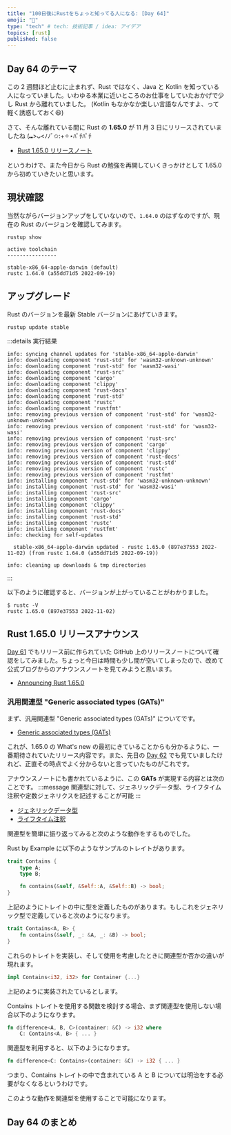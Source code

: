 ```yaml
---
title: "100日後にRustをちょっと知ってる人になる: [Day 64]"
emoji: "🦀"
type: "tech" # tech: 技術記事 / idea: アイデア
topics: [rust]
published: false
---
```

## Day 64 のテーマ

この 2 週間ほど止むに止まれず、Rust ではなく、Java と Kotlin を知っている人になっていました。いわゆる本業に近いところのお仕事をしていたおかげで少し Rust から離れていました。
(Kotlin もなかなか楽しい言語なんですよ、って軽く誘惑しておく😆)

さて、そんな離れている間に Rust の **1.65.0** が 11 月 3 日にリリースされていましたね (⑉>ᴗ<ﾉﾉﾞ✩:+✧︎⋆ﾊﾟﾁﾊﾟﾁ

- [Rust 1.65.0 リリースノート](https://github.com/rust-lang/rust/releases/tag/1.65.0)

というわけで、また今日から Rust の勉強を再開していくきっかけとして 1.65.0 から初めていきたいと思います。

## 現状確認

当然ながらバージョンアップをしていないので、`1.64.0` のはずなのですが、現在の Rust のバージョンを確認してみます。

```shell
rustup show
```

```shell
active toolchain
----------------

stable-x86_64-apple-darwin (default)
rustc 1.64.0 (a55dd71d5 2022-09-19)
```

## アップグレード

Rust のバージョンを最新 Stable バージョンにあげていきます。

```shell
rustup update stable
```

:::details 実行結果

```shell
info: syncing channel updates for 'stable-x86_64-apple-darwin'
info: downloading component 'rust-std' for 'wasm32-unknown-unknown'
info: downloading component 'rust-std' for 'wasm32-wasi'
info: downloading component 'rust-src'
info: downloading component 'cargo'
info: downloading component 'clippy'
info: downloading component 'rust-docs'
info: downloading component 'rust-std'
info: downloading component 'rustc'
info: downloading component 'rustfmt'
info: removing previous version of component 'rust-std' for 'wasm32-unknown-unknown'
info: removing previous version of component 'rust-std' for 'wasm32-wasi'
info: removing previous version of component 'rust-src'
info: removing previous version of component 'cargo'
info: removing previous version of component 'clippy'
info: removing previous version of component 'rust-docs'
info: removing previous version of component 'rust-std'
info: removing previous version of component 'rustc'
info: removing previous version of component 'rustfmt'
info: installing component 'rust-std' for 'wasm32-unknown-unknown'
info: installing component 'rust-std' for 'wasm32-wasi'
info: installing component 'rust-src'
info: installing component 'cargo'
info: installing component 'clippy'
info: installing component 'rust-docs'
info: installing component 'rust-std'
info: installing component 'rustc'
info: installing component 'rustfmt'
info: checking for self-updates

  stable-x86_64-apple-darwin updated - rustc 1.65.0 (897e37553 2022-11-02) (from rustc 1.64.0 (a55dd71d5 2022-09-19))

info: cleaning up downloads & tmp directories
```

:::

以下のように確認すると、バージョンが上がっていることがわかりました。

```shell
$ rustc -V
rustc 1.65.0 (897e37553 2022-11-02)
```

## Rust 1.65.0 リリースアナウンス

[Day 61](https://zenn.dev/shinyay/articles/hello-rust-day061) でもリリース前に作られていた GitHub 上のリリースノートについて確認をしてみました。ちょっと今日は時間も少し間が空いてしまったので、改めて公式ブログからのアナウンスノートを見てみようと思います。

- [Announcing Rust 1.65.0](https://blog.rust-lang.org/2022/11/03/Rust-1.65.0.html)

### 汎用関連型 "Generic associated types (GATs)"

まず、汎用関連型 "Generic associated types (GATs)" についてです。

- [Generic associated types (GATs)](https://blog.rust-lang.org/2022/11/03/Rust-1.65.0.html#generic-associated-types-gats)

これが、1.65.0 の What's new の最初にきていることからも分かるように、一番期待されていたリリース内容です。また、先日の [Day 62](https://zenn.dev/shinyay/articles/hello-rust-day062) でも見ていましたけれど、正直その時点でよく分からないと言っていたものがこれです。

アナウンスノートにも書かれているように、この **GATs** が実現する内容とは次のことです。
:::message
関連型に対して、ジェネリックデータ型、ライフタイム注釈や定数ジェネリクスを記述することが可能
:::

- [ジェネリックデータ型](https://doc.rust-lang.org/book/ch10-01-syntax.html)
- [ライフタイム注釈](https://doc.rust-lang.org/book/ch10-03-lifetime-syntax.html)

関連型を簡単に振り返ってみると次のような動作をするものでした。

Rust by Example に以下のようなサンプルのトレイトがあります。

```rust
trait Contains {
    type A;
    type B;

    fn contains(&self, &Self::A, &Self::B) -> bool;
}
```

上記のようにトレイトの中に型を定義したものがあります。もしこれをジェネリック型で定義していると次のようになります。

```rust
trait Contains<A, B> {
    fn contains(&self, _: &A, _: &B) -> bool;
}
```

これらのトレイトを実装し、そして使用を考慮したときに関連型か否かの違いが現れます。

```rust
impl Contains<i32, i32> for Container {...}
```

上記のように実装されたているとします。

Contains トレイトを使用する関数を検討する場合、まず関連型を使用しない場合以下のようになります。

```rust
fn difference<A, B, C>(container: &C) -> i32 where
    C: Contains<A, B> { ... }
```

関連型を利用すると、以下のようになります。

```rust
fn difference<C: Contains>(container: &C) -> i32 { ... }
```

つまり、Contains トレイトの中で含まれている A と B については明治をする必要がなくなるというわけです。

このような動作を関連型を使用することで可能になります。

## Day 64 のまとめ

